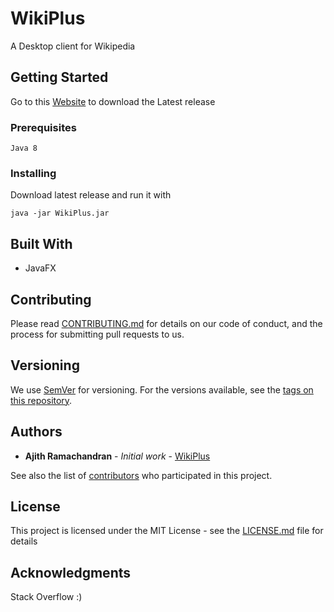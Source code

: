 # WikiPlus

A Desktop client for Wikipedia

## Getting Started

Go to this [Website](http://www.mediafire.com/folder/j0oo616dvoznt/WikiPlus) to download the Latest release

### Prerequisites

```
Java 8
```

### Installing

Download latest release and run it with
```
java -jar WikiPlus.jar
```

## Built With

* JavaFX

## Contributing

Please read [CONTRIBUTING.md](https://gist.github.com/PurpleBooth/b24679402957c63ec426) for details on our code of conduct, and the process for submitting pull requests to us.

## Versioning

We use [SemVer](http://semver.org/) for versioning. For the versions available, see the [tags on this repository](https://github.com/your/project/tags). 

## Authors

* **Ajith Ramachandran** - *Initial work* - [WikiPlus](https://github.com/AjithRamachandran/WikiPlus)

See also the list of [contributors](https://github.com/your/project/contributors) who participated in this project.

## License

This project is licensed under the MIT License - see the [LICENSE.md](LICENSE.md) file for details

## Acknowledgments

Stack Overflow :)
